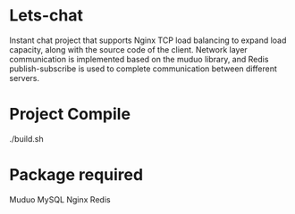 # Lets-chat
Instant chat project that supports Nginx TCP load balancing to expand load capacity, along with the source code of the client. Network layer communication is implemented based on the muduo library, and Redis publish-subscribe is used to complete communication between different servers.

# Project Compile
./build.sh

# Package required
Muduo  MySQL  Nginx   Redis
